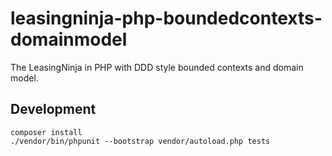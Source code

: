 # leasingninja-php-boundedcontexts-domainmodel
The LeasingNinja in PHP with DDD style bounded contexts and domain model.

## Development

```fish
composer install
./vendor/bin/phpunit --bootstrap vendor/autoload.php tests
```
